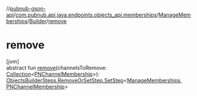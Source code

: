 //[pubnub-gson-api](../../../../index.md)/[com.pubnub.api.java.endpoints.objects_api.memberships](../../index.md)/[ManageMemberships](../index.md)/[Builder](index.md)/[remove](remove.md)

# remove

[jvm]\
abstract fun [remove](remove.md)(channelsToRemove: [Collection](https://docs.oracle.com/javase/8/docs/api/java/util/Collection.html)&lt;[PNChannelMembership](../../../com.pubnub.api.java.models.consumer.objects_api.membership/-p-n-channel-membership/index.md)&gt;): [ObjectsBuilderSteps.RemoveOrSetStep.SetStep](../../../com.pubnub.api.java.endpoints.objects_api.utils/-objects-builder-steps/-remove-or-set-step/-set-step/index.md)&lt;[ManageMemberships](../index.md), [PNChannelMembership](../../../com.pubnub.api.java.models.consumer.objects_api.membership/-p-n-channel-membership/index.md)&gt;

